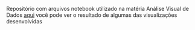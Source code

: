 Repositório com arquivos notebook utilizado na matéria Análise Visual de Dados [aqui](https://victorvieirat.github.io/analise-visual-de-dados/) você pode ver o resultado de algumas das visualizações desenvolvidas
